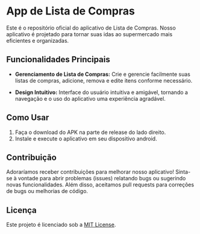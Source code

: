 # App de Lista de Compras

Este é o repositório oficial do aplicativo de Lista de Compras. Nosso aplicativo é projetado para tornar suas idas ao supermercado mais eficientes e organizadas.

<!--
Possível melhoria:
  - marcar itens já coletados (ou tachar os itens que tiverem com preço e deixar "normal" os que tiverem sem preço)
  - **Compartilhamento de Lista de Compras:** Compartilhe suas listas de compras com membros da família e amigos, facilitando compras conjuntas.
  - 
-->

## Funcionalidades Principais

- **Gerenciamento de Lista de Compras:** Crie e gerencie facilmente suas listas de compras, adicione, remova e edite itens conforme necessário.

- **Design Intuitivo:** Interface do usuário intuitiva e amigável, tornando a navegação e o uso do aplicativo uma experiência agradável.

## Como Usar

1. Faça o download do APK na parte de release do lado direito.
2. Instale e execute o aplicativo em seu dispositivo android.

## Contribuição

Adoraríamos receber contribuições para melhorar nosso aplicativo! Sinta-se à vontade para abrir problemas (issues) relatando bugs ou sugerindo novas funcionalidades. Além disso, aceitamos pull requests para correções de bugs ou melhorias de código.

## Licença

Este projeto é licenciado sob a [MIT License](LICENSE).
